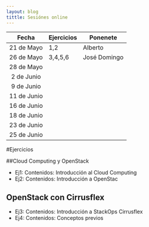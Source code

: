 ```yaml
---
layout: blog
tittle: Sesiónes online
---
```


|Fecha|Ejercicios|Ponenete|
|:---:|----------|--------|
|21 de Mayo| 1,2 |Alberto |
|26 de Mayo| 3,4,5,6 |José Domingo  |
|28 de Mayo|  |  |
|2 de Junio|  |  |
|9 de Junio|  |  |
|11 de Junio|  |  |
|16 de Junio|  |  |
|18 de Junio|  |  |
|23 de Junio|  |  |
|25 de Junio|  |  |

#Ejercicios

##Cloud Computing y OpenStack

* Ej1: Contenidos: Introducción al Cloud Computing
* Ej2: Contenidos: Introducción a OpenStac

## OpenStack con Cirrusflex

* Ej3: Contenidos: Introducción a StackOps Cirrusflex
* Ej4: Contenidos: Conceptos previos